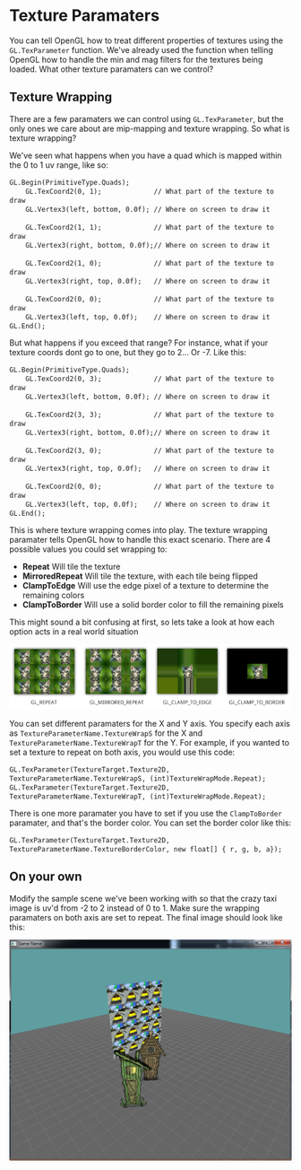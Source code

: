 # Texture Paramaters

You can tell OpenGL how to treat different properties of textures using the ```GL.TexParameter``` function. We've already used the function when telling OpenGL how to handle the min and mag filters for the textures being loaded. What other texture paramaters can we control?

## Texture Wrapping
There are a few paramaters we can control using ```GL.TexParameter```, but the only ones we care about are mip-mapping and texture wrapping. So what is texture wrapping?

We've seen what happens when you have a quad which is mapped within the 0 to 1 uv range, like so:

```
GL.Begin(PrimitiveType.Quads);
    GL.TexCoord2(0, 1);             // What part of the texture to draw
    GL.Vertex3(left, bottom, 0.0f); // Where on screen to draw it
    
    GL.TexCoord2(1, 1);             // What part of the texture to draw
    GL.Vertex3(right, bottom, 0.0f);// Where on screen to draw it
    
    GL.TexCoord2(1, 0);             // What part of the texture to draw
    GL.Vertex3(right, top, 0.0f);   // Where on screen to draw it
    
    GL.TexCoord2(0, 0);             // What part of the texture to draw
    GL.Vertex3(left, top, 0.0f);    // Where on screen to draw it
GL.End();
```

But what happens if you exceed that range? For instance, what if your texture coords dont go to one, but they go to 2... Or -7. Like this:

```
GL.Begin(PrimitiveType.Quads);
    GL.TexCoord2(0, 3);             // What part of the texture to draw
    GL.Vertex3(left, bottom, 0.0f); // Where on screen to draw it
    
    GL.TexCoord2(3, 3);             // What part of the texture to draw
    GL.Vertex3(right, bottom, 0.0f);// Where on screen to draw it
    
    GL.TexCoord2(3, 0);             // What part of the texture to draw
    GL.Vertex3(right, top, 0.0f);   // Where on screen to draw it
    
    GL.TexCoord2(0, 0);             // What part of the texture to draw
    GL.Vertex3(left, top, 0.0f);    // Where on screen to draw it
GL.End();
```

This is where texture wrapping comes into play. The texture wrapping paramater tells OpenGL how to handle this exact scenario. There are 4 possible values you could set wrapping to:

* __Repeat__ Will tile the texture
* __MirroredRepeat__ Will tile the texture, with each tile being flipped
* __ClampToEdge__ Will use the edge pixel of a texture to determine the remaining colors
* __ClampToBorder__ Will use a solid border color to fill the remaining pixels

This might sound a bit confusing at first, so lets take a look at how each option acts in a real world situation

![C1](clamp1.png)

You can set different paramaters for the X and Y axis. You specify each axis as ```TextureParameterName.TextureWrapS``` for the X and ```TextureParameterName.TextureWrapT``` for the Y. For example, if you wanted to set a texture to repeat on both axis, you would use this code:

```
GL.TexParameter(TextureTarget.Texture2D, TextureParameterName.TextureWrapS, (int)TextureWrapMode.Repeat);
GL.TexParameter(TextureTarget.Texture2D, TextureParameterName.TextureWrapT, (int)TextureWrapMode.Repeat);
```

There is one more paramater you have to set if you use the ```ClampToBorder``` paramater, and that's the border color. You can set the border color like this:

```
GL.TexParameter(TextureTarget.Texture2D, TextureParameterName.TextureBorderColor, new float[] { r, g, b, a});
```

## On your own

Modify the sample scene we've been working with so that the crazy taxi image is uv'd from -2 to 2 instead of 0 to 1. Make sure the wrapping paramaters on both axis are set to repeat. The final image should look like this:

![C2](clamp2.png)